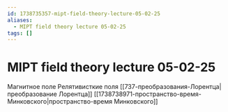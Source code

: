 ```yaml
---
id: 1738735357-mipt-field-theory-lecture-05-02-25
aliases:
  - MIPT field theory lecture 05-02-25
tags: []
---
```


# MIPT field theory lecture 05-02-25
Магнитное поле
Релятивисткие поля
[[737-преобразования-Лорентца|преобразование Лорентца]]
[[1738738971-пространство-время-Минковского|пространство-время Минковского]]


